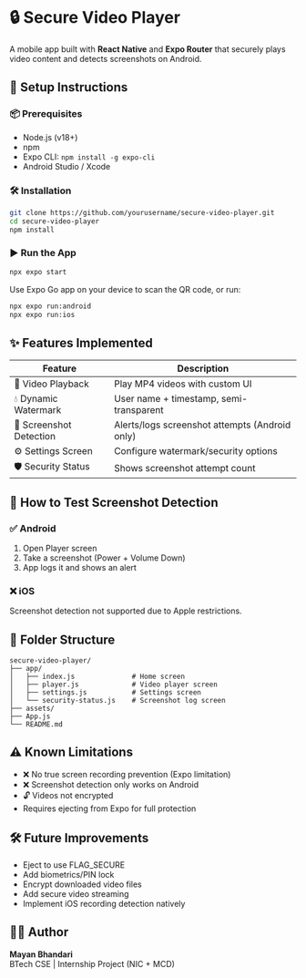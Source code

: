 
# 🔒 Secure Video Player

A mobile app built with **React Native** and **Expo Router** that securely plays video content and detects screenshots on Android.

## 🚀 Setup Instructions

### 📦 Prerequisites
- Node.js (v18+)
- npm
- Expo CLI: `npm install -g expo-cli`
- Android Studio / Xcode

### 🛠 Installation
```bash
git clone https://github.com/yourusername/secure-video-player.git
cd secure-video-player
npm install
```

### ▶️ Run the App
```bash
npx expo start
```

Use Expo Go app on your device to scan the QR code, or run:
```bash
npx expo run:android
npx expo run:ios
```

## ✨ Features Implemented

| Feature | Description |
|--------|-------------|
| 📼 Video Playback | Play MP4 videos with custom UI |
| 💧 Dynamic Watermark | User name + timestamp, semi-transparent |
| 📸 Screenshot Detection | Alerts/logs screenshot attempts (Android only) |
| ⚙️ Settings Screen | Configure watermark/security options |
| 🛡️ Security Status | Shows screenshot attempt count |

## 🧪 How to Test Screenshot Detection

### ✅ Android
1. Open Player screen
2. Take a screenshot (Power + Volume Down)
3. App logs it and shows an alert

### ❌ iOS
Screenshot detection not supported due to Apple restrictions.

## 📂 Folder Structure

```
secure-video-player/
├── app/
│   ├── index.js              # Home screen
│   ├── player.js             # Video player screen
│   ├── settings.js           # Settings screen
│   └── security-status.js    # Screenshot log screen
├── assets/
├── App.js
└── README.md
```

## ⚠️ Known Limitations
- ❌ No true screen recording prevention (Expo limitation)
- ❌ Screenshot detection only works on Android
- 🔓 Videos not encrypted
- Requires ejecting from Expo for full protection

## 🛠 Future Improvements
- Eject to use FLAG_SECURE
- Add biometrics/PIN lock
- Encrypt downloaded video files
- Add secure video streaming
- Implement iOS recording detection natively

## 👨‍💻 Author
**Mayan Bhandari**  
BTech CSE | Internship Project (NIC + MCD)
